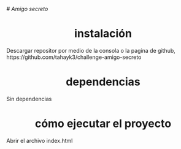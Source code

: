 <em> # Amigo secreto </em>

<h1 align="center"> instalación </h1>
Descargar repositor por medio de la consola o la pagina de github, https://github.com/tahayk3/challenge-amigo-secreto
<h1 align="center"> dependencias </h1>
Sin dependencias
<h1 align="center"> cómo ejecutar el proyecto </h1>
Abrir el archivo index.html
